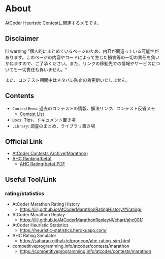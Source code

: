 # About

AtCoder Heuristic Contestに関連するメモです。

## Disclaimer

!!! warning "個人的にまとめているページのため、内容が間違っている可能性があります。このページの内容やコードによって生じた損害等の一切の責任を負いかねますので、ご了承ください。また、リンクの移動先での情報やサービスについても一切責任も負いません。"

また、コンテスト期間中はネタバレ防止の為更新いたしません。

## Contents

- `ContestMemo`: 過去のコンテストの情報、解法リンク、コンテスト反省メモ
    - [Contest List](./ContestMemo/index.md)
- `Docs`: Tips、ドキュメント置き場
- `Library`: 調査のまとめ、ライブラリ置き場


## Official Link
- [AtCoder Contests Archive(Marathon)](https://atcoder.jp/contests/archive?ratedType=0&category=1200&keyword=)
- [AHC Ranking(beta)](https://www.dropbox.com/s/j276tgd7izpc40u/ranking.csv?dl=0)
    - [AHC Rating(beta) PDF](https://www.dropbox.com/s/ne358pdixfafppm/AHC_rating.pdf?dl=0)

## Useful Tool/Link
### rating/statistics
- AtCoder Marathon Rating History
    - https://iilj.github.io/AtCoderMarathonRatingHistory/#/rating/
- AtCoder Marathon Replay
    - https://iilj.github.io/AtCoderMarathonReplay/#/chart/ahc001/
- AtCoder Heuristic Statistics
    - https://heuristic-statistics.herokuapp.com/
- AHC Rating Simulator
    - https://saharan.github.io/progcon/ahc-rating-sim.html
- competitiveprogramming.info/atcoder/contests/marathon
    - https://competitiveprogramming.info/atcoder/contests/marathon
